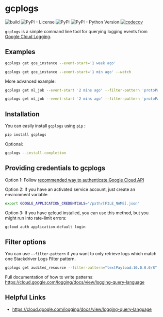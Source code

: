 # gcplogs

![build](https://github.com/zeyaddeeb/gcplogs/workflows/build/badge.svg) ![PyPI - License](https://img.shields.io/pypi/l/gcplogs) ![PyPI](https://img.shields.io/pypi/v/gcplogs) ![PyPI - Python Version](https://img.shields.io/pypi/pyversions/gcplogs) [![codecov](https://codecov.io/gh/zeyaddeeb/gcplogs/branch/master/graph/badge.svg)](https://codecov.io/gh/zeyaddeeb/gcplogs)

`gcplogs` is a simple command line tool for querying logging events from [Google Cloud Logging](https://cloud.google.com/logging/docs).

Examples
-------

``` bash
gcplogs get gce_instance --event-start='1 week ago'
```

``` bash
gcplogs get gce_instance --event-start='1 min ago' --watch
```

More advanced example:

``` bash
gcplogs get ml_job --event-start '2 mins ago' --filter-pattern 'protoPayload:unicorns'
```

``` bash
gcplogs get ml_job --event-start '2 mins ago' --filter-pattern 'protoPayload:unicorns' --project 'rainbows' --credentials '/cool-kids.json'
```

Installation
------------

You can easily install `gcplogs` using `pip` :

``` bash
pip install gcplogs
```

Optional:

``` bash
gcplogs --install-completion
```

Providing credentials to gcplogs
------------------------------------------

Option 1: Follow [recommended way to authenticate Google Cloud API](https://cloud.google.com/docs/authentication/getting-started)

Option 2: If you have an activated service account, just create an environment variable:

``` bash
export GOOGLE_APPLICATION_CREDENTIALS="/path/[FILE_NAME].json"
```

Option 3: If you have gcloud installed, you can use this method, but you might run into rate-limit errors:

``` bash
gcloud auth application-default login
```

Filter options
----------------

You can use `--filter-pattern` if you want to only retrieve logs which match one Stackdriver Logs Filter pattern.

``` bash
gcplogs get audited_resource --filter-pattern="textPayload:10.0.0.0/8" --project google-ai
```

Full documentation of how to write patterns: https://cloud.google.com/logging/docs/view/logging-query-language

Helpful Links
-------------

* https://cloud.google.com/logging/docs/view/logging-query-language

